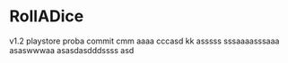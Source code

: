 # RollADice
v1.2 playstore
proba
commit
cmm
aaaa
cccasd
kk
asssss
sssaaaasssaaa
asaswwwaa
asasdasdddssss
asd
